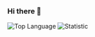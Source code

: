 ### Hi there 👋

<!--
**bagus-k/bagus-k** is a ✨ _special_ ✨ repository because its `README.md` (this file) appears on your GitHub profile.

Here are some ideas to get you started:

- 🔭 I’m currently working on ...
- 🌱 I’m currently learning ...
- 👯 I’m looking to collaborate on ...
- 🤔 I’m looking for help with ...
- 💬 Ask me about ...
- 📫 How to reach me: ...
- 😄 Pronouns: ...
- ⚡ Fun fact: ...
-->

![Top Language](https://github-readme-stats.vercel.app/api/top-langs/?username=bagus-k&show_icons=true&theme=radical)
![Statistic](https://github-readme-stats.vercel.app/api?username=bagus-k&count_private=true&show_icons=true&theme=radical)
